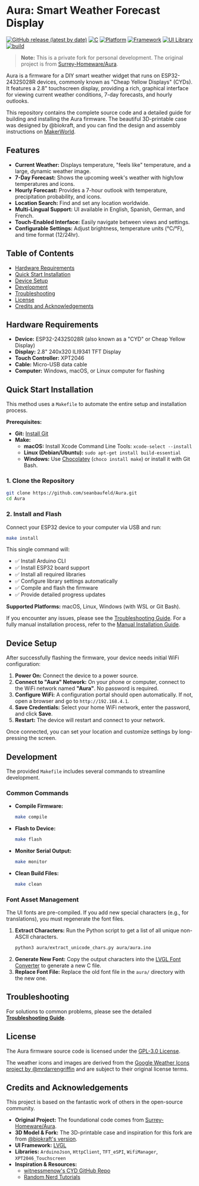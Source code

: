 # Aura: Smart Weather Forecast Display

[![GitHub release (latest by date)](https://img.shields.io/github/v/release/seanbaufeld/Aura)](https://github.com/seanbaufeld/Aura/releases/latest)
[![C](https://img.shields.io/badge/C-00599C?logo=c&logoColor=white)](https://en.wikipedia.org/wiki/C_(programming_language))
[![Platform](https://img.shields.io/badge/platform-ESP32-brightgreen.svg)](https://www.espressif.com/en/products/socs/esp32)
[![Framework](https://img.shields.io/badge/framework-Arduino-00979D.svg)](https://www.arduino.cc/)
[![UI Library](https://img.shields.io/badge/UI-LVGL-orange.svg)](https://lvgl.io/)
[![build](https://github.com/seanbaufeld/Aura/actions/workflows/build.yml/badge.svg)](https://github.com/seanbaufeld/Aura/actions/workflows/build.yml)

> **Note:** This is a private fork for personal development. The original project is from [Surrey-Homeware/Aura](https://github.com/Surrey-Homeware/Aura).

Aura is a firmware for a DIY smart weather widget that runs on ESP32-2432S028R devices, commonly known as "Cheap Yellow Displays" (CYDs). It features a 2.8" touchscreen display, providing a rich, graphical interface for viewing current weather conditions, 7-day forecasts, and hourly outlooks.

This repository contains the complete source code and a detailed guide for building and installing the Aura firmware. The beautiful 3D-printable case was designed by @biokraft, and you can find the design and assembly instructions on [MakerWorld](https://makerworld.com/en/models/1382304-aura-smart-weather-forecast-display).

## Features

-   **Current Weather:** Displays temperature, "feels like" temperature, and a large, dynamic weather image.
-   **7-Day Forecast:** Shows the upcoming week's weather with high/low temperatures and icons.
-   **Hourly Forecast:** Provides a 7-hour outlook with temperature, precipitation probability, and icons.
-   **Location Search:** Find and set any location worldwide.
-   **Multi-Lingual Support:** UI available in English, Spanish, German, and French.
-   **Touch-Enabled Interface:** Easily navigate between views and settings.
-   **Configurable Settings:** Adjust brightness, temperature units (°C/°F), and time format (12/24hr).

## Table of Contents

-   [Hardware Requirements](#hardware-requirements)
-   [Quick Start Installation](#quick-start-installation)
-   [Device Setup](#device-setup)
-   [Development](#development)
-   [Troubleshooting](#troubleshooting)
-   [License](#license)
-   [Credits and Acknowledgements](#credits-and-acknowledgements)

## Hardware Requirements

-   **Device:** ESP32-2432S028R (also known as a "CYD" or Cheap Yellow Display)
-   **Display:** 2.8" 240x320 ILI9341 TFT Display
-   **Touch Controller:** XPT2046
-   **Cable:** Micro-USB data cable
-   **Computer:** Windows, macOS, or Linux computer for flashing

## Quick Start Installation

This method uses a `Makefile` to automate the entire setup and installation process.

**Prerequisites:**
- **Git:** [Install Git](https://git-scm.com/book/en/v2/Getting-Started-Installing-Git)
- **Make:**
    - **macOS:** Install Xcode Command Line Tools: `xcode-select --install`
    - **Linux (Debian/Ubuntu):** `sudo apt-get install build-essential`
    - **Windows:** Use [Chocolatey](https://chocolatey.org/) (`choco install make`) or install it with Git Bash.

### 1. Clone the Repository

```bash
git clone https://github.com/seanbaufeld/Aura.git
cd Aura
```

### 2. Install and Flash

Connect your ESP32 device to your computer via USB and run:

```bash
make install
```

This single command will:
- ✅ Install Arduino CLI
- ✅ Install ESP32 board support
- ✅ Install all required libraries
- ✅ Configure library settings automatically
- ✅ Compile and flash the firmware
- ✅ Provide detailed progress updates

**Supported Platforms:** macOS, Linux, Windows (with WSL or Git Bash).

If you encounter any issues, please see the [Troubleshooting Guide](./docs/TROUBLESHOOTING.md). For a fully manual installation process, refer to the [Manual Installation Guide](./docs/MANUAL_INSTALLATION.md).

## Device Setup

After successfully flashing the firmware, your device needs initial WiFi configuration:

1.  **Power On:** Connect the device to a power source.
2.  **Connect to "Aura" Network:** On your phone or computer, connect to the WiFi network named **"Aura"**. No password is required.
3.  **Configure WiFi:** A configuration portal should open automatically. If not, open a browser and go to `http://192.168.4.1`.
4.  **Save Credentials:** Select your home WiFi network, enter the password, and click **Save**.
5.  **Restart:** The device will restart and connect to your network.

Once connected, you can set your location and customize settings by long-pressing the screen.

## Development

The provided `Makefile` includes several commands to streamline development.

### Common Commands

-   **Compile Firmware:**
    ```bash
    make compile
    ```
-   **Flash to Device:**
    ```bash
    make flash
    ```
-   **Monitor Serial Output:**
    ```bash
    make monitor
    ```
-   **Clean Build Files:**
    ```bash
    make clean
    ```

### Font Asset Management

The UI fonts are pre-compiled. If you add new special characters (e.g., for translations), you must regenerate the font files.

1.  **Extract Characters:** Run the Python script to get a list of all unique non-ASCII characters.
    ```bash
    python3 aura/extract_unicode_chars.py aura/aura.ino
    ```
2.  **Generate New Font:** Copy the output characters into the [LVGL Font Converter](https://lvgl.io/tools/fontconverter) to generate a new C file.
3.  **Replace Font File:** Replace the old font file in the `aura/` directory with the new one.

## Troubleshooting

For solutions to common problems, please see the detailed [**Troubleshooting Guide**](./docs/TROUBLESHOOTING.md).

## License

The Aura firmware source code is licensed under the [GPL-3.0 License](./LICENSE).

The weather icons and images are derived from the [Google Weather Icons project by @mrdarrengriffin](https://github.com/mrdarrengriffin/google-weather-icons/tree/main/v2) and are subject to their original license terms.

## Credits and Acknowledgements

This project is based on the fantastic work of others in the open-source community.

-   **Original Project:** The foundational code comes from [Surrey-Homeware/Aura](https://github.com/Surrey-Homeware/Aura).
-   **3D Model & Fork:** The 3D-printable case and inspiration for this fork are from [@biokraft's version](https://github.com/biokraft/Aura).
-   **UI Framework:** [LVGL](https://lvgl.io/)
-   **Libraries:** `ArduinoJson`, `HttpClient`, `TFT_eSPI`, `WifiManager`, `XPT2046_Touchscreen`
-   **Inspiration & Resources:**
    -   [witnessmenow's CYD GitHub Repo](https://github.com/witnessmenow/ESP32-Cheap-Yellow-Display)
    -   [Random Nerd Tutorials](https://randomnerdtutorials.com/)
